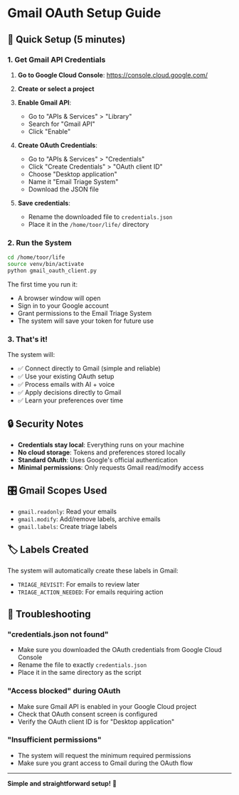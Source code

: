 # Gmail OAuth Setup Guide

## 🎯 Quick Setup (5 minutes)

### 1. Get Gmail API Credentials

1. **Go to Google Cloud Console**: https://console.cloud.google.com/
2. **Create or select a project**
3. **Enable Gmail API**:
   - Go to "APIs & Services" > "Library"
   - Search for "Gmail API"
   - Click "Enable"

4. **Create OAuth Credentials**:
   - Go to "APIs & Services" > "Credentials"
   - Click "Create Credentials" > "OAuth client ID"
   - Choose "Desktop application"
   - Name it "Email Triage System"
   - Download the JSON file

5. **Save credentials**:
   - Rename the downloaded file to `credentials.json`
   - Place it in the `/home/toor/life/` directory

### 2. Run the System

```bash
cd /home/toor/life
source venv/bin/activate
python gmail_oauth_client.py
```

The first time you run it:
- A browser window will open
- Sign in to your Google account
- Grant permissions to the Email Triage System
- The system will save your token for future use

### 3. That's it! 

The system will:
- ✅ Connect directly to Gmail (simple and reliable)
- ✅ Use your existing OAuth setup
- ✅ Process emails with AI + voice
- ✅ Apply decisions directly to Gmail
- ✅ Learn your preferences over time

## 🔒 Security Notes

- **Credentials stay local**: Everything runs on your machine
- **No cloud storage**: Tokens and preferences stored locally
- **Standard OAuth**: Uses Google's official authentication
- **Minimal permissions**: Only requests Gmail read/modify access

## 🎛️ Gmail Scopes Used

- `gmail.readonly`: Read your emails
- `gmail.modify`: Add/remove labels, archive emails
- `gmail.labels`: Create triage labels

## 🏷️ Labels Created

The system will automatically create these labels in Gmail:
- `TRIAGE_REVISIT`: For emails to review later
- `TRIAGE_ACTION_NEEDED`: For emails requiring action

## 🔧 Troubleshooting

### "credentials.json not found"
- Make sure you downloaded the OAuth credentials from Google Cloud Console
- Rename the file to exactly `credentials.json`
- Place it in the same directory as the script

### "Access blocked" during OAuth
- Make sure Gmail API is enabled in your Google Cloud project
- Check that OAuth consent screen is configured
- Verify the OAuth client ID is for "Desktop application"

### "Insufficient permissions"
- The system will request the minimum required permissions
- Make sure you grant access to Gmail during the OAuth flow

---

**Simple and straightforward setup!** 🎉
